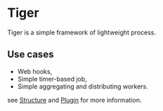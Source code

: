# Tiger

Tiger is a simple framework of lightweight process.

## Use cases

 - Web hooks,
 - Simple timer-based job,
 - Simple aggregating and distributing workers.

see [Structure](./structure.md) and [Plugin](./plugin.md) for more information.